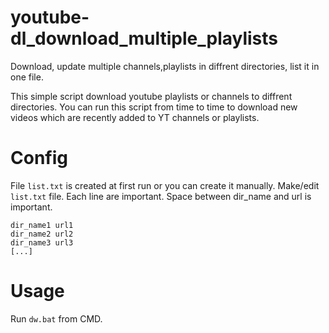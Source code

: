 # youtube-dl_download_multiple_playlists
Download, update multiple channels,playlists in diffrent directories, list it in one file.

This simple script download youtube playlists or channels to diffrent directories. You can run this script from time to time to download new videos which are recently added to YT channels or playlists.

# Config
File `list.txt` is created at first run or you can create it manually.
Make/edit `list.txt` file. Each line are important. Space between dir_name and url is important.
```
dir_name1 url1
dir_name2 url2
dir_name3 url3
[...]
```

# Usage
Run `dw.bat` from CMD.

